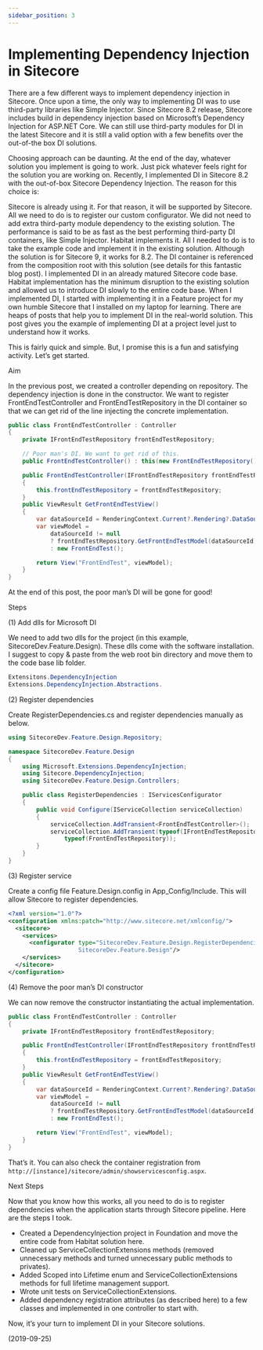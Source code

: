 ```yaml
---
sidebar_position: 3
---
```


# Implementing Dependency Injection in Sitecore

There are a few different ways to implement dependency injection in Sitecore. Once upon a time, the only way to implementing DI was to use third-party libraries like Simple Injector. Since Sitecore 8.2 release, Sitecore includes build in dependency injection based on Microsoft’s Dependency Injection for ASP.NET Core. We can still use third-party modules for DI in the latest Sitecore and it is still a valid option with a few benefits over the out-of-the box DI solutions.

Choosing approach can be daunting. At the end of the day, whatever solution you implement is going to work. Just pick whatever feels right for the solution you are working on. Recently, I implemented DI in Sitecore 8.2 with the out-of-box Sitecore Dependency Injection. The reason for this choice is:

Sitecore is already using it. For that reason, it will be supported by Sitecore. All we need to do is to register our custom configurator.
We did not need to add extra third-party module dependency to the existing solution.
The performance is said to be as fast as the best performing third-party DI containers, like Simple Injector.
Habitat implements it. All I needed to do is to take the example code and implement it in the existing solution. Although the solution is for Sitecore 9, it works for 8.2.
The DI container is referenced from the composition root with this solution (see details for this fantastic blog post).
I implemented DI in an already matured Sitecore code base. Habitat implementation has the minimum disruption to the existing solution and allowed us to introduce DI slowly to the entire code base.
When I implemented DI, I started with implementing it in a Feature project for my own humble Sitecore that I installed on my laptop for learning. There are heaps of posts that help you to implement DI in the real-world solution. This post gives you the example of implementing DI at a project level just to understand how it works.

This is fairly quick and simple. But, I promise this is a fun and satisfying activity. Let’s get started.

Aim

In the previous post, we created a controller depending on repository. The dependency injection is done in the constructor. We want to register FrontEndTestController and FrontEndTestRepository in the DI container so that we can get rid of the line injecting the concrete implementation.

```csharp
public class FrontEndTestController : Controller
{
    private IFrontEndTestRepository frontEndTestRepository;

    // Poor man's DI. We want to get rid of this.
    public FrontEndTestController() : this(new FrontEndTestRepository())

    public FrontEndTestController(IFrontEndTestRepository frontEndTestRepository)
    {
        this.frontEndTestRepository = frontEndTestRepository;
    }
    public ViewResult GetFrontEndTestView()
    {
        var dataSourceId = RenderingContext.Current?.Rendering?.DataSource;
        var viewModel =
            dataSourceId != null
            ? frontEndTestRepository.GetFrontEndTestModel(dataSourceId)
            : new FrontEndTest();

        return View("FrontEndTest", viewModel);
    }
}
```

At the end of this post, the poor man’s DI will be gone for good!

Steps

(1) Add dlls for Microsoft DI

We need to add two dlls for the project (in this example, SitecoreDev.Feature.Design). These dlls come with the software installation. I suggest to copy & paste from the web root bin directory and move them to the code base lib folder.

```csharp
Extensitons.DependencyInjection
Extensions.DependencyInjection.Abstractions.
```

(2) Register dependencies

Create RegisterDependencies.cs and register dependencies manually as below.

```csharp
using SitecoreDev.Feature.Design.Repository;

namespace SitecoreDev.Feature.Design
{
    using Microsoft.Extensions.DependencyInjection;
    using Sitecore.DependencyInjection;
    using SitecoreDev.Feature.Design.Controllers;

    public class RegisterDependencies : IServicesConfigurator
    {
        public void Configure(IServiceCollection serviceCollection)
        {
            serviceCollection.AddTransient<FrontEndTestController>();
            serviceCollection.AddTransient(typeof(IFrontEndTestRepository),
                typeof(FrontEndTestRepository));
        }
    }
}
```

(3) Register service

Create a config file Feature.Design.config in App_Config/Include. This will allow Sitecore to register dependencies.

```xml
<?xml version="1.0"?>
<configuration xmlns:patch="http://www.sitecore.net/xmlconfig/">
  <sitecore>
    <services>
      <configurator type="SitecoreDev.Feature.Design.RegisterDependencies,
                    SitecoreDev.Feature.Design"/>
    </services>
  </sitecore>
</configuration>
```

(4) Remove the poor man’s DI constructor

We can now remove the constructor instantiating the actual implementation.

```csharp
public class FrontEndTestController : Controller
{
    private IFrontEndTestRepository frontEndTestRepository;

    public FrontEndTestController(IFrontEndTestRepository frontEndTestRepository)
    {
        this.frontEndTestRepository = frontEndTestRepository;
    }
    public ViewResult GetFrontEndTestView()
    {
        var dataSourceId = RenderingContext.Current?.Rendering?.DataSource;
        var viewModel =
            dataSourceId != null
            ? frontEndTestRepository.GetFrontEndTestModel(dataSourceId)
            : new FrontEndTest();

        return View("FrontEndTest", viewModel);
    }
}
```

That’s it. You can also check the container registration from `http://[instance]/sitecore/admin/showservicesconfig.aspx`.

Next Steps

Now that you know how this works, all you need to do is to register dependencies when the application starts through Sitecore pipeline. Here are the steps I took.

- Created a DependencyInjection project in Foundation and move the entire code from Habitat solution here.
- Cleaned up ServiceCollectionExtensions methods (removed unnecessary methods and turned unnecessary public methods to privates).
- Added Scoped into Lifetime enum and ServiceCollectionExtensions methods for full lifetime management support.
- Wrote unit tests on ServiceCollectionExtensions.
- Added dependency registration attributes (as described here) to a few classes and implemented in one controller to start with.

Now, it’s your turn to implement DI in your Sitecore solutions.

(2019-09-25)
